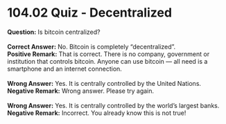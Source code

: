 # 104.02 Quiz - Decentralized

**Question:** Is bitcoin centralized?\
\
**Correct Answer:** No. Bitcoin is completely “decentralized”.\
**Positive Remark:** That is correct. There is no company, government or institution that controls bitcoin. Anyone can use bitcoin — all need is a smartphone and an internet connection.\
\
**Wrong Answer:** Yes. It is centrally controlled by the United Nations.\
**Negative Remark:** Wrong answer. Please try again.\
\
**Wrong Answer:** Yes. It is centrally controlled by the world’s largest banks.\
**Negative Remark:** Incorrect. You already know this is not true!
